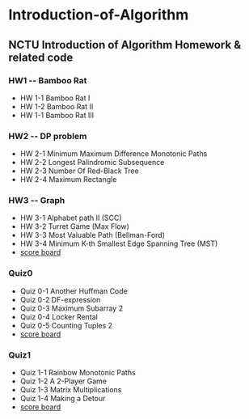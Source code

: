# Introduction-of-Algorithm
## NCTU Introduction of Algorithm Homework & related code
### HW1 -- Bamboo Rat
- HW 1-1 Bamboo Rat I
- HW 1-2 Bamboo Rat II
- HW 1-1 Bamboo Rat III
### HW2 -- DP problem
- HW 2-1 Minimum Maximum Difference Monotonic Paths
- HW 2-2 Longest Palindromic Subsequence
- HW 2-3 Number Of Red-Black Tree
- HW 2-4 Maximum Rectangle
### HW3 -- Graph
- HW 3-1 Alphabet path II (SCC)
- HW 3-2 Turret Game (Max Flow)
- HW 3-3 Most Valuable Path (Bellman-Ford)
- HW 3-4 Minimum K-th Smallest Edge Spanning Tree (MST)
- [score board](https://people.cs.nctu.edu.tw/~tdwu402/2018_Algo/HW3/HW3.html)
### Quiz0 
- Quiz 0-1 Another Huffman Code
- Quiz 0-2 DF-expression
- Quiz 0-3 Maximum Subarray 2
- Quiz 0-4 Locker Rental
- Quiz 0-5 Counting Tuples 2
- [score board](https://people.cs.nctu.edu.tw/~tdwu402/2018_Algo/Quiz0/Quiz0_rank.html)
### Quiz1
- Quiz 1-1 Rainbow Monotonic Paths
- Quiz 1-2 A 2-Player Game
-	Quiz 1-3 Matrix Multiplications
-	Quiz 1-4 Making a Detour
- [score board](https://people.cs.nctu.edu.tw/~tdwu402/2018_Algo/Quiz1/Quiz1_rank.html)
